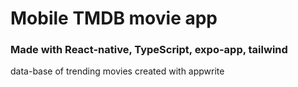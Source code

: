# Mobile TMDB movie app

### Made with React-native, TypeScript, expo-app, tailwind

data-base of trending movies created with appwrite
